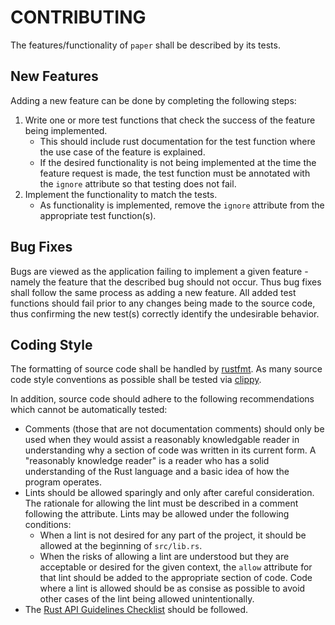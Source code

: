# CONTRIBUTING

The features/functionality of `paper` shall be described by its tests.

## New Features

Adding a new feature can be done by completing the following steps:

1. Write one or more test functions that check the success of the feature being implemented.
    - This should include rust documentation for the test function where the use case of the feature is explained.
    - If the desired functionality is not being implemented at the time the feature request is made, the test function must be annotated with the `ignore` attribute so that testing does not fail.
2. Implement the functionality to match the tests.
    - As functionality is implemented, remove the `ignore` attribute from the appropriate test function(s).

## Bug Fixes

Bugs are viewed as the application failing to implement a given feature - namely the feature that the described bug should not occur. Thus bug fixes shall follow the same process as adding a new feature. All added test functions should fail prior to any changes being made to the source code, thus confirming the new test(s) correctly identify the undesirable behavior.

## Coding Style

The formatting of source code shall be handled by [rustfmt](https://github.com/rust-lang/rustfmt).
As many source code style conventions as possible shall be tested via [clippy](https://rust-lang.github.io/rust-clippy/current/index.html).

In addition, source code should adhere to the following recommendations which cannot be automatically tested:
- Comments (those that are not documentation comments) should only be used when they would assist a reasonably knowledgable reader in understanding why a section of code was written in its current form. A "reasonably knowledge reader" is a reader who has a solid understanding of the Rust language and a basic idea of how the program operates.
- Lints should be allowed sparingly and only after careful consideration. The rationale for allowing the lint must be described in a comment following the attribute. Lints may be allowed under the following conditions:
    + When a lint is not desired for any part of the project, it should be allowed at the beginning of `src/lib.rs`.
    + When the risks of allowing a lint are understood but they are acceptable or desired for the given context, the `allow` attribute for that lint should be added to the appropriate section of code. Code where a lint is allowed should be as consise as possible to avoid other cases of the lint being allowed unintentionally.
- The [Rust API Guidelines Checklist](https://rust-lang-nursery.github.io/api-guidelines/checklist.html) should be followed.
